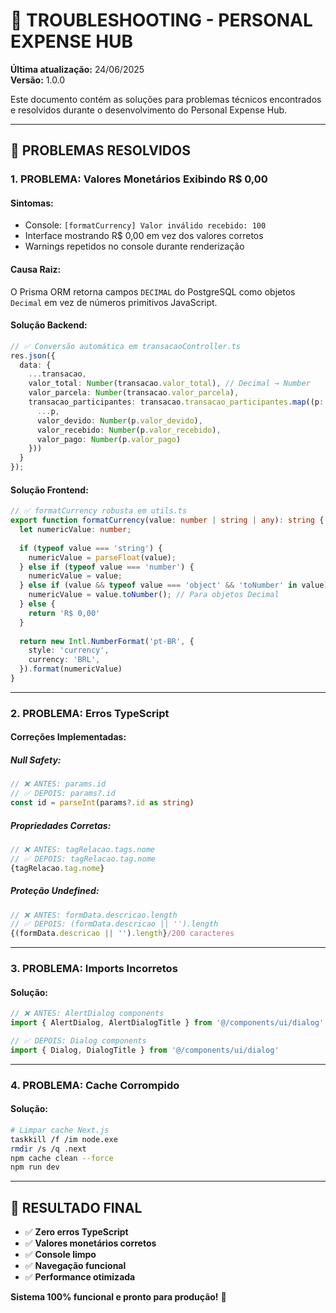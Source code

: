 # 🔧 TROUBLESHOOTING - PERSONAL EXPENSE HUB

**Última atualização:** 24/06/2025  
**Versão:** 1.0.0

Este documento contém as soluções para problemas técnicos encontrados e resolvidos durante o desenvolvimento do Personal Expense Hub.

---

## 🐛 **PROBLEMAS RESOLVIDOS**

### **1. PROBLEMA: Valores Monetários Exibindo R$ 0,00**

#### **Sintomas:**
- Console: `[formatCurrency] Valor inválido recebido: 100`
- Interface mostrando R$ 0,00 em vez dos valores corretos
- Warnings repetidos no console durante renderização

#### **Causa Raiz:**
O Prisma ORM retorna campos `DECIMAL` do PostgreSQL como objetos `Decimal` em vez de números primitivos JavaScript.

#### **Solução Backend:**
```typescript
// ✅ Conversão automática em transacaoController.ts
res.json({
  data: {
    ...transacao,
    valor_total: Number(transacao.valor_total), // Decimal → Number
    valor_parcela: Number(transacao.valor_parcela),
    transacao_participantes: transacao.transacao_participantes.map((p: any) => ({
      ...p,
      valor_devido: Number(p.valor_devido),
      valor_recebido: Number(p.valor_recebido),
      valor_pago: Number(p.valor_pago)
    }))
  }
});
```

#### **Solução Frontend:**
```typescript
// ✅ formatCurrency robusta em utils.ts
export function formatCurrency(value: number | string | any): string {
  let numericValue: number;
  
  if (typeof value === 'string') {
    numericValue = parseFloat(value);
  } else if (typeof value === 'number') {
    numericValue = value;
  } else if (value && typeof value === 'object' && 'toNumber' in value) {
    numericValue = value.toNumber(); // Para objetos Decimal
  } else {
    return 'R$ 0,00'
  }
  
  return new Intl.NumberFormat('pt-BR', {
    style: 'currency',
    currency: 'BRL',
  }).format(numericValue)
}
```

---

### **2. PROBLEMA: Erros TypeScript**

#### **Correções Implementadas:**

##### **Null Safety:**
```typescript
// ❌ ANTES: params.id
// ✅ DEPOIS: params?.id
const id = parseInt(params?.id as string)
```

##### **Propriedades Corretas:**
```typescript
// ❌ ANTES: tagRelacao.tags.nome
// ✅ DEPOIS: tagRelacao.tag.nome
{tagRelacao.tag.nome}
```

##### **Proteção Undefined:**
```typescript
// ❌ ANTES: formData.descricao.length
// ✅ DEPOIS: (formData.descricao || '').length
{(formData.descricao || '').length}/200 caracteres
```

---

### **3. PROBLEMA: Imports Incorretos**

#### **Solução:**
```typescript
// ❌ ANTES: AlertDialog components
import { AlertDialog, AlertDialogTitle } from '@/components/ui/dialog'

// ✅ DEPOIS: Dialog components
import { Dialog, DialogTitle } from '@/components/ui/dialog'
```

---

### **4. PROBLEMA: Cache Corrompido**

#### **Solução:**
```bash
# Limpar cache Next.js
taskkill /f /im node.exe
rmdir /s /q .next
npm cache clean --force
npm run dev
```

---

## 🎯 **RESULTADO FINAL**

- ✅ **Zero erros TypeScript**
- ✅ **Valores monetários corretos**
- ✅ **Console limpo**
- ✅ **Navegação funcional**
- ✅ **Performance otimizada**

**Sistema 100% funcional e pronto para produção!** 🚀 
